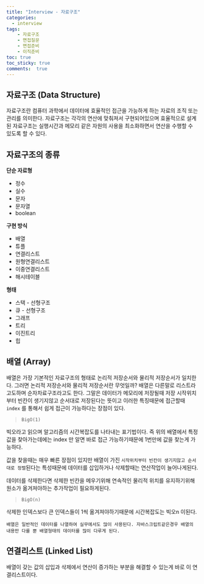 ```yaml
---
title: "Interview - 자료구조"
categories: 
  - interview
tags: 
    - 자료구조
    - 면접질문
    - 면접준비
    - 이직준비
toc: true
toc_sticky: true
comments:  true
---
```


## 자료구조 (Data Structure)
자료구조란 컴퓨터 과학에서 데이터에 효율적인 접근을 가능하게 하는 자료의 조직 또는 관리를 의미한다. 자료구조는 각각의 연산에 맞춰져서 구현되어있으며 효율적으로 설계된 자료구조는 실행시간과 메모리 같은 자원의 사용을 최소화하면서 연산을 수행할 수 있도록 할 수 있다.
  
## 자료구조의 종류
**단순 자료형**
- 정수  
- 실수  
- 문자  
- 문자열  
- boolean 
  
**구현 방식**
- 배열  
- 튜플  
- 연결리스트  
- 원형연결리스트  
- 이중연결리스트  
- 해시테이블
  
**형태**
- 스택 - 선형구조
- 큐 - 선형구조
- 그래프
- 트리
- 이진트리
- 힙

## 배열 (Array)
배열은 가장 기본적인 자료구조의 형태로 논리적 저장순서와 물리적 저장순서가 일치한다. 그러면 논리적 저장순서와 물리적 저장순서란 무엇일까? 배열은 다른말로 리스트라고도하며 순자차료구조라고도 한다. 그말은 데이터가 메모리에 저장될때 저장 시작위치부터 빈칸이 생기지않고 순서대로 저장된다는 뜻이고 이러한 특징때문에 접근할때 `index` 를 통해서 쉽게 접근이 가능하다는 장점이 있다.  
> `BigO(1)`

빅오라고 읽으며 알고리즘의 시간복잡도를 나타내는 표기법이다. 즉 위의 배열에서 특정값을 찾아가는데에는 index 만 알면 바로 접근 가능하기때문에 1번만에 값을 찾는게 가능하다.
  
값을 찾을때는 매우 빠른 장점이 있지만 배열이 가진 `시작위치부터 빈칸이 생기지않고 순서대로 정렬`된다는 특성때문에 데이터를 삽입하거나 삭제할때는 연산작업이 늘어나게된다.
  
데이터를 삭제한다면 삭제한 빈칸을 메우기위해 연속적인 물리적 위치를 유지하기위해 원소가 옮겨져야하는 추가작업이 필요하게된다.
>`BigO(n)`
  
삭제한 인덱스보다 큰 인덱스들이 1씩 옮겨져야하기때문에 시간복잡도는 빅오n 이된다.

```console
배열은 일반적인 데이터를 나열하여 실무에서도 많이 사용된다. 자바스크립트같은경우 배열의 내용만 다를 뿐 배열형태의 데이터를 많이 다루게 된다.
```

## 연결리스트 (Linked List)
배열이 갖는 값의 삽입과 삭제에서 연산이 증가하는 부분을 해결할 수 있는게 바로 이 연결리스트이다. 
